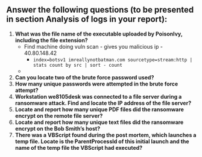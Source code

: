 ## Answer the following questions (to be presented in section Analysis of logs in your report):
1. **What was the file name of the executable uploaded by PoisonIvy, including the file extension?** 
	- Find machine doing vuln scan - gives you malicious ip - 40.80.148.42
		- `index=botsv1 imreallynotbatman.com sourcetype=stream:http | stats count by src | sort - count`
	- 
1. **Can you locate two of the brute force password used?** 
2. **How many unique passwords were attempted in the brute force attempt?** 
3. **Workstation we8105desk was connected to a file server during a ransomware attack. Find and locate the IP address of the file server?** 
4. **Locate and report how many unique PDF files did the ransomware encrypt on the remote file server?** 
5. **Locate and report how many unique text files did the ransomware encrypt on the Bob Smith’s host?** 
6. **There was a VBScript found during the post mortem, which launches a temp file. Locate is the ParentProcessId of this initial launch and the name of the temp file the VBScript had executed?**